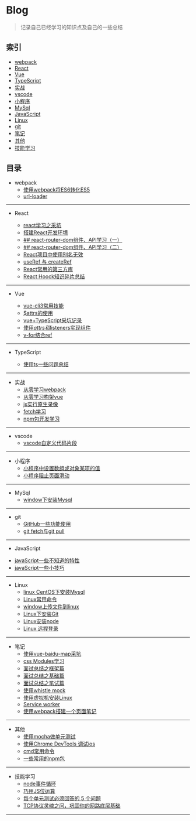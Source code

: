# Blog

> 记录自己已经学习的知识点及自己的一些总结

## 索引

* [webpack](#webpack)
* [React](#React)
* [Vue](#vue)
* [TypeScript](#TypeScript)
* [实战](#实战)
* [vscode](#vscode)
* [小程序](#小程序)
* [MySql](#MySql)
* [JavaScript](#JavaScript)
* [Linux](#Linux)
* [git](#git)
* [笔记](#笔记)
* [其他](#其他)
* [技能学习](#技能学习)

## 目录

* <a id="webpack">webpack</a>
    - [使用webpack将ES6转化ES5](https://github.com/smallmonsters/Blog/blob/master/2019/11/2.md)
    - [url-loader](https://github.com/smallmonsters/Blog/blob/master/2019/11/3.md)

---

* <a id="React">React</a>

    - [react学习之采坑](https://github.com/smallmonsters/Blog/blob/master/2019/12/5.md)
    - [搭建React开发环境](https://github.com/smallmonsters/Blog/blob/master/2020/02/1.md)
    - [## react-router-dom组件、API学习（一）](https://github.com/smallmonsters/Blog/blob/master/2020/02/2.md)
    - [## react-router-dom组件、API学习（二）](https://github.com/smallmonsters/Blog/blob/master/2020/02/4.md)
    <!-- - [## react-router-dom组件、API学习（三）](https://github.com/smallmonsters/Blog/blob/master/2020/02/5.md) -->
    - [React项目中使用别名无效](https://github.com/smallmonsters/Blog/blob/master/2020/02/3.md)
    - [useRef 与 createRef](https://github.com/smallmonsters/Blog/blob/master/2020/03/1.md)
    - [React常用的第三方库](https://github.com/smallmonsters/Blog/blob/master/2020/02/7.md)
    - [React Hoock知识碎片总结
](https://github.com/smallmonsters/Blog/blob/master/2020/05/1.md)

---

* <a id="Vue">Vue</a>

    - [vue-cli3常用技能](https://github.com/smallmonsters/Blog/blob/master/2019/11/9.md)
    - [$attrs的使用](https://github.com/smallmonsters/Blog/blob/master/2019/11/10.md)
    - [vue+TypeScript采坑记录](https://github.com/smallmonsters/Blog/blob/master/2019/11/20.md)
    - [使用$attrs和$listeners实现组件](https://github.com/smallmonsters/Blog/blob/master/2019/12/1.md)
    - [v-for结合ref](https://github.com/smallmonsters/Blog/blob/master/2020/1.md)


---

* <a id="TypeScript">TypeScript</a>

    - [使用ts一些问题总结](https://github.com/smallmonsters/Blog/blob/master/2019/12/2.md)
    <!-- - [如何写一个ts定义文件](https://github.com/smallmonsters/Blog/blob/master/2020/05/2.md) -->

---

* <a id="实战">实战</a>
    - [从零学习webpack](https://github.com/smallmonsters/webpack_study)
    - [从零学习构架vue](https://github.com/smallmonsters/vue_typescript_practice)
    - [js实行原生录像](https://github.com/smallmonsters/js-vidoe)
    - [fetch学习](https://github.com/smallmonsters/fetch-study)
    - [npm包开发学习](https://github.com/smallmonsters/npm-study)
    <!-- - [React学习demo集合](https://github.com/smallmonsters/react-demo-gather) -->

---

* <a id="vscode">vscode</a>
   - [vscode自定义代码片段](https://github.com/smallmonsters/Blog/blob/master/2019/11/11.md)

---

* <a id="小程序">小程序</a>
    - [小程序中设置数组或对象某项的值](https://github.com/smallmonsters/Blog/blob/master/2019/11/4.md)
    - [小程序阻止页面滑动](https://github.com/smallmonsters/Blog/blob/master/2019/11/5.md)

---

* <a id="MySql">MySql</a>
    - [window下安装Mysql](https://github.com/smallmonsters/Blog/blob/master/2019/11/14.md)

---

* <a id="git">git</a>
    - [GitHub一些功能使用](https://github.com/smallmonsters/Blog/blob/master/2019/12/4.md)
    - [git fetch与git pull](https://github.com/smallmonsters/Blog/blob/master/2020/06/1.md)

---

* <a id="JavaScript">JavaScript</a>
 - [javaScript一些不知道的特性](https://github.com/smallmonsters/Blog/blob/master/2019/11/16.md)
 - [javaScript一些小技巧](https://github.com/smallmonsters/Blog/blob/master/2020/02/5.md)

---
* <a id="Linux">Linux</a>
    - [linux CentOS下安装Mysql](https://github.com/smallmonsters/Blog/blob/master/2019/11/17.md)
    - [Linux常用命令](https://github.com/smallmonsters/Blog/blob/master/2019/11/6.md)
    - [window上传文件到linux](https://github.com/smallmonsters/Blog/blob/master/2019/11/7.md)
    - [Linux下安装Git](https://github.com/smallmonsters/Blog/blob/master/2019/11/18.md)
    - [Linux安装node](https://blog.csdn.net/putao2062/article/details/79647597)
    - [Linux 远程登录](https://www.runoob.com/linux/linux-remote-login.html)
---

* <a id="笔记">笔记</a>
    <!-- - [不用加减乘除运算符，求整数的7倍](https://github.com/smallmonsters/Blog/blob/master/2019/11/8.md) -->
    - [使用vue-baidu-map采坑](https://github.com/smallmonsters/Blog/blob/master/2019/11/13.md)
    <!-- - [看了一些面试题/编程题总结](https://github.com/smallmonsters/Blog/blob/master/2019/11/15.md) -->
    - [css Modules学习](https://github.com/smallmonsters/Blog/blob/master/2019/11/19.md)
    - [面试总结之框架篇](https://github.com/smallmonsters/Blog/blob/master/2020/03/2.md)
    - [面试总结之基础篇](https://github.com/smallmonsters/Blog/blob/master/2020/04/1.md)
    - [面试总结之笔试篇](https://github.com/smallmonsters/Blog/blob/master/2020/04/2.md)
    - [使用whistle mock](https://github.com/smallmonsters/Blog/blob/master/2020/06/3.md)
    - [使用虚拟机安装Linux](https://github.com/smallmonsters/Blog/blob/master/2020/06/4.md)
    - [Service worker](https://github.com/smallmonsters/Blog/blob/master/2020/08/1.md)
    - [使用webpack搭建一个页面笔记](https://github.com/smallmonsters/Blog/blob/master/2020/11/1.md)


---

* <a id="其他">其他</a>
    - [使用mocha做单元测试](https://github.com/smallmonsters/Blog/blob/master/2019/11/1.md)
    - [使用Chrome DevTools 调试ios](https://github.com/smallmonsters/Blog/blob/master/2020/01/2.md)
    - [cmd常用命令](https://github.com/smallmonsters/Blog/blob/master/2020/06/2.md)
    - [一些常用的npm包](https://github.com/smallmonsters/Blog/blob/master/2020/07/1.md)
    <!-- - [使用依赖只有安全漏洞,如何更新]() -->

---

* <a id="技能学习">技能学习</a>
    - [node事件循环](http://www.ruanyifeng.com/blog/2018/02/node-event-loop.html)
    - [巧用JS位运算](https://juejin.im/post/5a9ebc376fb9a028c6753d0e)
    - [每个单元测试必须回答的 5 个问题](https://75.team/post/5-questions-every-unit-test-must-answer.html)
    <!-- - [React生命周期](https://blog.bitsrc.io/react-16-lifecycle-methods-how-and-when-to-use-them-f4ad31fb2282) -->
    - [TCP协议灵魂之问，巩固你的网路底层基础](https://juejin.im/post/5e527c58e51d4526c654bf41#heading-14)

----

